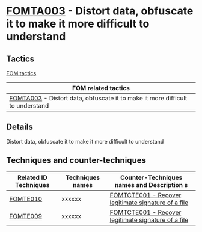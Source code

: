 # [FOMTA003](https://github.com/blue101010/FOM/blob/main/tactics/FOMTA003.md) - Distort data, obfuscate it to make it more difficult to understand


## Tactics

[FOM tactics](https://github.com/blue101010/FOM/blob/main/tactics/tactics.md)

| FOM related tactics  |
| --------------------------------------- |
| [FOMTA003](https://github.com/blue101010/FOM/blob/main/tactics/FOMTA003.md) - Distort data, obfuscate it to make it more difficult to understand  |

## Details

Distort data, obfuscate it to make it more difficult to understand


## Techniques and counter-techniques

| Related ID Techniques  | Techniques names                                  | Counter-Techniques names and Description s                                                                                                                    |
| ------------------------------------------------------------------------------ | ------------------------------------- | ------------------------------------------------------------------------------------------------------------------------------- |
| [FOMTE010](https://github.com/blue101010/FOM/blob/main/techniques/FOMTE010.md) | xxxxxx| [FOMTCTE001 - Recover legitimate signature of a file ](https://github.com/blue101010/FOM/blob/main/xxxxx) |
| [FOMTE009](https://github.com/blue101010/FOM/blob/main/techniques/FOMTE009.md)  | xxxxxx | [FOMTCTE001 - Recover legitimate signature of a file ](https://github.com/blue101010/FOM/blob/main/xxxxx) |

